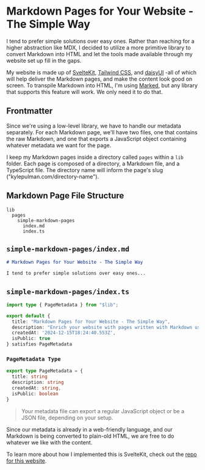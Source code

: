 # Markdown Pages for Your Website - The Simple Way

I tend to prefer simple solutions over easy ones. Rather than reaching for a higher abstraction like MDX, I decided to utilize a more primitive library to convert Markdown into HTML and let the tools made available through my website set up fill in the gaps.

My website is made up of [SvelteKit](https://svelte.dev/), [Tailwind CSS](https://tailwindcss.com/), and [daisyUI](https://daisyui.com/) -all of which will help deliver the Markdown pages, and make the content look good on screen. To transpile Markdown into HTML, I'm using [Marked](https://marked.js.org/), but any library that supports this feature will work. We only need it to do that.

## Frontmatter

Since we're using a low-level library, we have to handle our metadata separately. For each Markdown page, we'll have two files, one that contains the raw Markdown, and one that exports a JavaScript object containing whatever metadata we want for the page.

I keep my Markdown pages inside a directory called `pages` within a `lib` folder. Each page is composed of a directory, a Markdown file, and a TypeScript file. The directory name will inform the page's slug ("kylepulman.com/directory-name").

## Markdown Page File Structure
```
lib
  pages
    simple-markdown-pages
      index.md
      index.ts
```

## `simple-markdown-pages/index.md`
```md
# Markdown Pages for Your Website - The Simple Way

I tend to prefer simple solutions over easy ones...
```

## `simple-markdown-pages/index.ts`
```ts
import type { PageMetadata } from "$lib";

export default {
  title: "Markdown Pages for Your Website - The Simple Way",
  description: "Enrich your website with pages written with Markdown using a few low-level tools.",
  createdAt: '2024-12-15T18:24:40.553Z',
  isPublic: true
} satisfies PageMetadata
```

### `PageMetadata Type`

```ts
export type PageMetadata = {
  title: string
  description: string
  createdAt: string,
  isPublic: boolean
}
```

<blockquote>
Your metadata file can export a regular JavaScript object or be a JSON file, depending on your setup.
</blockquote>

Since our metadata is already in a web-friendly language, and our Markdown is being converted to plain-old HTML, we are free to do whatever we like with the content.

To learn more about how I implemented this is SvelteKit, check out the [repo for this website](https://github.com/kylepulman/kylepulman.com).
